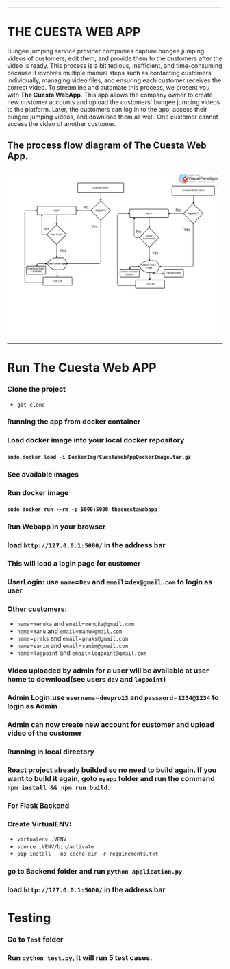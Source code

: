 ***
# THE CUESTA WEB APP
Bungee jumping service provider companies capture bungee jumping videos of customers, edit them, and provide them to the customers after the video is ready. This process is a bit tedious, inefficient, and time-consuming because it involves multiple manual steps such as contacting customers individually, managing video files, and ensuring each customer receives the correct video. To streamline and automate this process, we present you with **The Cuesta WebApp**. This app allows the company owner to create new customer accounts and upload the customers' bungee jumping videos to the platform. Later, the customers can log in to the app, access their bungee jumping videos, and download them as well. One customer cannot access the video of another customer.<br>
## The process flow diagram of The Cuesta Web App.
![System Process Flow Diagram](CuestaWebappSystemBlockandProcessFlowDiagram.png)
***
# Run **The Cuesta Web APP**
### Clone the project
* `git clone`

### Running the app from docker container
###  Load docker image into your local docker repository
#### `sudo docker load -i DockerImg/CuestaWebAppDockerImage.tar.gz`
### See available images
### Run docker image
#### `sudo docker run --rm -p 5000:5000 thecuestawebapp`
### Run Webapp in your browser
### load `http://127.0.0.1:5000/` in the address bar
### This will load a login page for customer
### UserLogin: use `name`=`Dev` and `email`=`dev@gmail.com` to login as user
### Other customers:
* `name`=`menuka` and `email`=`menuka@gmail.com`
* `name`=`manu` and `email`=`manu@gmail.com`
* `name`=`praks` and `email`=`praks@gmail.com`
* `name`=`sanim` and `email`=`sanim@gmail.com`
* `name`=`logpoint` and `email`=`logpoint@gmail.com`
### Video uploaded by admin for a user will be available at user home to download(see users `dev` and `logpoint`)
### Admin Login:use `username`=`devpro13` and `password`=`1234@1234` to login as Admin
### Admin can now create new account for customer and upload video of the customer
###  Running in local directory
### React project already builded so no need to build again. If you want to build it again, goto `myapp` folder and run the command `npm install && npm run build`.
### For Flask Backend
### Create VirtualENV:
* `virtualenv .VENV`
* `source .VENV/bin/activate`
* `pip install --no-cache-dir -r requirements.txt`
### go to Backend folder and run `python application.py`
### load `http://127.0.0.1:5000/` in the address bar


# Testing
### Go to `Test` folder
### Run `python test.py`, It will run 5 test cases.